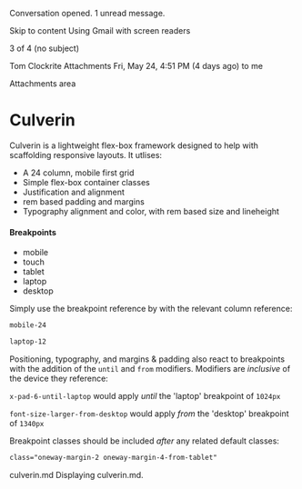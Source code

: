 
Conversation opened. 1 unread message.

Skip to content
Using Gmail with screen readers

3 of 4
(no subject)

Tom Clockrite
Attachments
Fri, May 24, 4:51 PM (4 days ago)
to me


Attachments area

# Culverin

Culverin is a lightweight flex-box framework designed to help with scaffolding responsive layouts. It utlises:

* A 24 column, mobile first grid 
* Simple flex-box container classes
* Justification and alignment 
* rem based padding and margins
* Typography alignment and color, with rem based size and lineheight 


#### Breakpoints

* mobile
* touch
* tablet
* laptop
* desktop

Simply use the breakpoint reference by with the relevant column reference:

```html
mobile-24
```

```html
laptop-12
```

Positioning, typography, and margins & padding also react to breakpoints with the addition of the `until` and `from` modifiers. Modifiers are _inclusive_ of the device they reference:

`x-pad-6-until-laptop` would apply _until_ the 'laptop' breakpoint of `1024px`

`font-size-larger-from-desktop` would apply _from_ the 'desktop' breakpoint of `1340px`

Breakpoint classes should be included _after_ any related default classes:

```html
class="oneway-margin-2 oneway-margin-4-from-tablet"
```
culverin.md
Displaying culverin.md.
